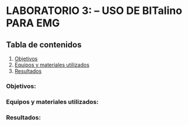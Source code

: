 # **LABORATORIO 3: – USO DE BITalino PARA EMG**
## **Tabla de contenidos**
1. [Objetivos](#Objetivos)
2. [Equipos y materiales utilizados](#Equipos)
3. [Resultados](#Resultados)
### **Objetivos:**<a id="Objetivos"></a>
### **Equipos y materiales utilizados:**<a id="Equipos"></a>
### **Resultados:**<a id="Resultados"></a>
